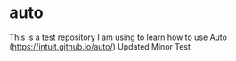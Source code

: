 # auto
This is a test repository I am using to learn how to use Auto (https://intuit.github.io/auto/) 
Updated Minor Test